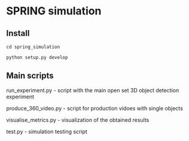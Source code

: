 # SPRING simulation

## Install
`cd spring_simulation`

`python setup.py develop`

## Main scripts

run_experiment.py - script with the main open set 3D object detection experiment

produce_360_video.py - script for production vidoes with single objects

visualise_metrics.py - visualization of the obtained results

test.py - simulation testing script

